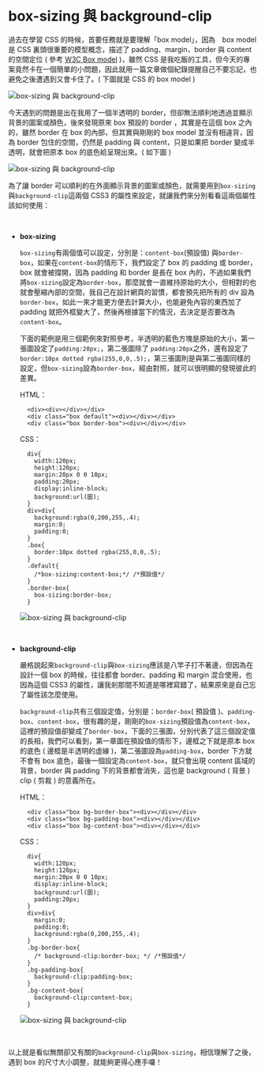 # box-sizing 與 background-clip 

過去在學習 CSS 的時候，首要任務就是要理解「box model」，因為　box model 是 CSS 裏頭很重要的模型概念，描述了 padding、margin、border 與 content 的空間定位 ( 參考 [W3C Box model](http://www.w3.org/TR/CSS2/box.html) )，雖然 CSS 是我吃飯的工具，但今天的專案竟然卡在一個簡單的小問題，因此就用一篇文章做個紀錄提醒自己不要忘記，也避免之後遭遇到又會卡住了。( 下圖就是 CSS 的 box model )

![box-sizing 與 background-clip](/img/articles/201412/20141210_1_02.jpg)

今天遇到的問題是出在我用了一個半透明的 border，但卻無法順利地透過並顯示背景的圖案或顏色，後來發現原來 box 預設的 border ，其實是在這個 box 之內的，雖然 border 在 box 的內部，但其實與剛剛的 box model 並沒有相違背，因為 border 包住的空間，仍然是 padding 與 content，只是如果把 border 變成半透明，就會把原本 box 的底色給呈現出來。( 如下圖 )

![box-sizing 與 background-clip](/img/articles/201412/20141210_1_03.jpg)

為了讓 border 可以順利的在外面顯示背景的圖案或顏色，就需要用到`box-sizing`與`background-clip`這兩個 CSS3 的屬性來設定，就讓我們來分別看看這兩個屬性該如何使用：

<br/>

- **box-sizing**

	`box-sizing`有兩個值可以設定，分別是：`content-box`(預設值) 與`border-box`，如果在`content-box`的情形下，我們設定了 box 的 padding 或 border，box 就會被撐開，因為 padding 和 border 是長在 box 內的，不過如果我們將`box-sizing`設定為`border-box`，那麼就會一直維持原始的大小，但相對的也就會壓縮內部的空間，我自己在設計網頁的習慣，都會預先把所有的 div 設為`border-box`，如此一來才能更方便去計算大小，也能避免內容的東西加了 padding 就把外框變大了，然後再根據當下的情況，去決定是否要改為`content-box`。

	下面的範例是用三個範例來對照參考，半透明的藍色方塊是原始的大小，第一張圖設定了`padding:20px;`，第二張圖除了 `padding:20px`之外，還有設定了`border:10px dotted rgba(255,0,0,.5);`，第三張圖則是與第二張圖同樣的設定，但`box-sizing`設為`border-box`，經由對照，就可以很明顯的發現彼此的差異。

	HTML：

	  	<div><div></div></div>
  		<div class="box default"><div></div></div>
  		<div class="box border-box"><div></div></div>

	CSS：

		div{
		  width:120px;
		  height:120px;
		  margin:20px 0 0 10px;
		  padding:20px;
		  display:inline-block;
		  background:url(圖);
		}
		div>div{
		  background:rgba(0,200,255,.4);
		  margin:0;
		  padding:0;
		}
		.box{
		  border:10px dotted rgba(255,0,0,.5);
		}
		.default{
		  /*box-sizing:content-box;*/ /*預設值*/
		}
		.border-box{
		  box-sizing:border-box;
		}

	![box-sizing 與 background-clip](/img/articles/201412/20141210_1_04.jpg)

<br/>

- **background-clip**

	嚴格說起來`background-clip`與`box-sizing`應該是八竿子打不著邊，但因為在設計一個 box 的時候，往往都會 border、padding 和 margin 混合使用，也因為這個 CSS3 的屬性，讓我剎那間不知道是哪裡寫錯了，結果原來是自己忘了屬性該怎麼使用。

	`background-clip`共有三個設定值，分別是：`border-box`( 預設值 )、`padding-box`、`content-box`，很有趣的是，剛剛的`box-sizing`預設值為`content-box`，這裡的預設值卻變成了`border-box`，下面的三張圖，分別代表了這三個設定值的長相，我們可以看到，第一章圖在預設值的情形下，邊框之下就是原本 box 的底色 ( 邊框是半透明的虛線 )，第二張圖設為`padding-box`，border 下方就不會有 box 底色，最後一個設定為`content-box`，就只會出現 content 區域的背景，border 與 padding 下的背景都會消失，這也是 background ( 背景 ) clip ( 剪裁 ) 的意義所在。

	HTML：

		<div class="box bg-border-box"><div></div></div>
		<div class="box bg-padding-box"><div></div></div>
		<div class="box bg-content-box"><div></div></div>

	CSS：

		div{
		  width:120px;
		  height:120px;
		  margin:20px 0 0 10px;
		  display:inline-block;
		  background:url(圖);
		  padding:20px;
		}
		div>div{
		  margin:0;
		  padding:0;
		  background:rgba(0,200,255,.4);
		}
		.bg-border-box{
		  /* background-clip:border-box; */ /*預設值*/
		}
		.bg-padding-box{
		  background-clip:padding-box;
		}
		.bg-content-box{
		  background-clip:content-box;
		}

	![box-sizing 與 background-clip](/img/articles/201412/20141210_1_05.jpg)

<br/>

以上就是看似無關卻又有關的`background-clip`與`box-sizing`，相信理解了之後，遇到 box 的尺寸大小調整，就能夠更得心應手囉！

